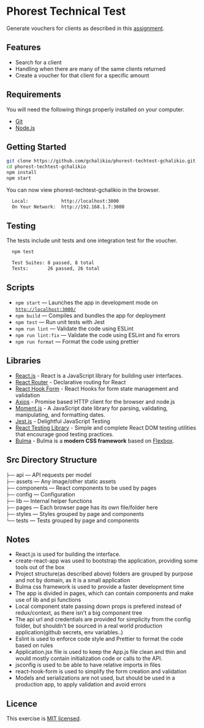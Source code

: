# Phorest Technical Test

Generate vouchers for clients as described in this [assignment](https://phorest.notion.site/Consumer-Tribe-Technical-Test-f8dcf606edb34e4d9b9b1648c7313764).

## Features

- Search for a client
- Handling when there are many of the same clients returned
- Create a voucher for that client for a specific amount

## Requirements

You will need the following things properly installed on your computer.

- [Git](https://git-scm.com/)
- [Node.js](https://nodejs.org/)

## Getting Started

```sh
git clone https://github.com/gchalikio/phorest-techtest-gchalikio.git
cd phorest-techtest-gchalikio
npm install
npm start
```

You can now view phorest-techtest-gchalikio in the browser.

```sh
  Local:            http://localhost:3000
  On Your Network:  http://192.168.1.7:3000
```

## Testing

The tests include unit tests and one integration test for the voucher.

```sh
  npm test

  Test Suites: 8 passed, 8 total
  Tests:       26 passed, 26 total
```

## Scripts

- `npm start` — Launches the app in development mode on [`http://localhost:3000/`](http://localhost:3000/)
- `npm build` — Compiles and bundles the app for deployment
- `npm test` — Run unit tests with Jest
- `npm run lint` — Validate the code using ESLint
- `npm run lint:fix` — Validate the code using ESLint and fix errors
- `npm run format` — Format the code using prettier

## Libraries

- [React.js](https://reactjs.org/) - React is a JavaScript library for building user interfaces.
- [React Router](https://reactrouter.com/) - Declarative routing for React
- [React Hook Form](https://react-hook-form.com/) - React Hooks for form state management and validation
- [Axios](https://axios-http.com/docs/intro) - Promise based HTTP client for the browser and node.js
- [Moment.js](https://momentjs.com/) - A JavaScript date library for parsing, validating, manipulating, and formatting dates.
- [Jest.js](https://jestjs.io/) - Delightful JavaScript Testing
- [React Testing Library](https://github.com/testing-library/react-testing-library) - Simple and complete React DOM testing utilities that encourage good testing practices.
- [Bulma](https://bulma.io) - Bulma is a **modern CSS framework** based on [Flexbox](https://developer.mozilla.org/en-US/docs/Web/CSS/CSS_Flexible_Box_Layout/Using_CSS_flexible_boxes).

## Src Directory Structure

`├──` api — API requests per model <br>
`├──` assets — Any image/other static assets <br>
`├──` components — React components to be used by pages <br>
`├──` config — Configuration <br>
`├──` lib — Internal helper functions <br>
`├──` pages — Each browser page has its own file/folder here <br>
`├──` styles — Styles grouped by page and components <br>
`└──` tests — Tests grouped by page and components <br>

## Notes

- React.js is used for building the interface.
- create-react-app was used to bootstrap the application, providing some tools out of the box
- Project structure(as described above) folders are grouped by purpose and not by domain, as it is a small application
- Bulma css framework is used to provide a faster development time
- The app is divided in pages, which can contain components and make use of lib and pi functions
- Local component state passing down props is prefered instead of redux/context, as there isn't a big component tree
- The api url and credentials are provided for simplicity from the config folder, but shouldn't be sourced in a real world production application(github secrets, env variables..)
- Eslint is used to enforce code style and Prettier to format the code based on rules
- Application.jsx file is used to keep the App.js file clean and thin and would mostly contain initialization code or calls to the API.
- jsconfig is used to be able to have relative imports in files
- react-hook-form is used to simplify the form creation and validation
- Models and serializations are not used, but should be used in a production app, to apply validation and avoid errors

## Licence

This exercise is [MIT licensed](./LICENSE).
